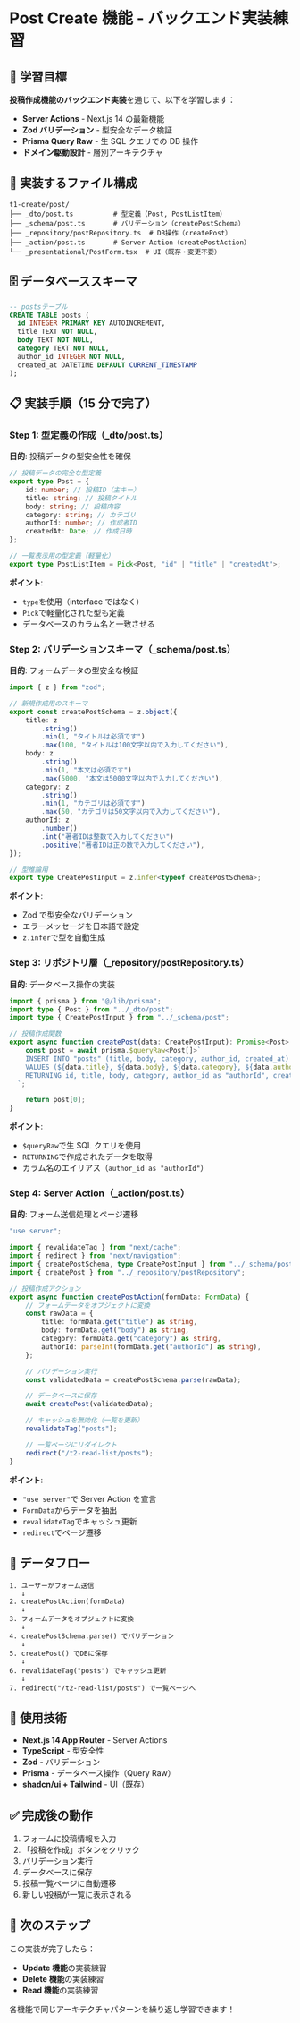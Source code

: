 # Post Create 機能 - バックエンド実装練習

## 🎯 学習目標

**投稿作成機能のバックエンド実装**を通じて、以下を学習します：

- **Server Actions** - Next.js 14 の最新機能
- **Zod バリデーション** - 型安全なデータ検証
- **Prisma Query Raw** - 生 SQL クエリでの DB 操作
- **ドメイン駆動設計** - 層別アーキテクチャ

## 📁 実装するファイル構成

```
t1-create/post/
├── _dto/post.ts          # 型定義（Post, PostListItem）
├── _schema/post.ts       # バリデーション（createPostSchema）
├── _repository/postRepository.ts  # DB操作（createPost）
├── _action/post.ts       # Server Action（createPostAction）
└── _presentational/PostForm.tsx  # UI（既存・変更不要）
```

## 🗄️ データベーススキーマ

```sql
-- postsテーブル
CREATE TABLE posts (
  id INTEGER PRIMARY KEY AUTOINCREMENT,
  title TEXT NOT NULL,
  body TEXT NOT NULL,
  category TEXT NOT NULL,
  author_id INTEGER NOT NULL,
  created_at DATETIME DEFAULT CURRENT_TIMESTAMP
);
```

## 📋 実装手順（15 分で完了）

### Step 1: 型定義の作成（\_dto/post.ts）

**目的**: 投稿データの型安全性を確保

```typescript
// 投稿データの完全な型定義
export type Post = {
	id: number; // 投稿ID（主キー）
	title: string; // 投稿タイトル
	body: string; // 投稿内容
	category: string; // カテゴリ
	authorId: number; // 作成者ID
	createdAt: Date; // 作成日時
};

// 一覧表示用の型定義（軽量化）
export type PostListItem = Pick<Post, "id" | "title" | "createdAt">;
```

**ポイント**:

- `type`を使用（interface ではなく）
- `Pick`で軽量化された型も定義
- データベースのカラム名と一致させる

### Step 2: バリデーションスキーマ（\_schema/post.ts）

**目的**: フォームデータの型安全な検証

```typescript
import { z } from "zod";

// 新規作成用のスキーマ
export const createPostSchema = z.object({
	title: z
		.string()
		.min(1, "タイトルは必須です")
		.max(100, "タイトルは100文字以内で入力してください"),
	body: z
		.string()
		.min(1, "本文は必須です")
		.max(5000, "本文は5000文字以内で入力してください"),
	category: z
		.string()
		.min(1, "カテゴリは必須です")
		.max(50, "カテゴリは50文字以内で入力してください"),
	authorId: z
		.number()
		.int("著者IDは整数で入力してください")
		.positive("著者IDは正の数で入力してください"),
});

// 型推論用
export type CreatePostInput = z.infer<typeof createPostSchema>;
```

**ポイント**:

- Zod で型安全なバリデーション
- エラーメッセージを日本語で設定
- `z.infer`で型を自動生成

### Step 3: リポジトリ層（\_repository/postRepository.ts）

**目的**: データベース操作の実装

```typescript
import { prisma } from "@/lib/prisma";
import type { Post } from "../_dto/post";
import type { CreatePostInput } from "../_schema/post";

// 投稿作成関数
export async function createPost(data: CreatePostInput): Promise<Post> {
	const post = await prisma.$queryRaw<Post[]>`
    INSERT INTO "posts" (title, body, category, author_id, created_at)
    VALUES (${data.title}, ${data.body}, ${data.category}, ${data.authorId}, NOW())
    RETURNING id, title, body, category, author_id as "authorId", created_at as "createdAt"
  `;

	return post[0];
}
```

**ポイント**:

- `$queryRaw`で生 SQL クエリを使用
- `RETURNING`で作成されたデータを取得
- カラム名のエイリアス（`author_id as "authorId"`）

### Step 4: Server Action（\_action/post.ts）

**目的**: フォーム送信処理とページ遷移

```typescript
"use server";

import { revalidateTag } from "next/cache";
import { redirect } from "next/navigation";
import { createPostSchema, type CreatePostInput } from "../_schema/post";
import { createPost } from "../_repository/postRepository";

// 投稿作成アクション
export async function createPostAction(formData: FormData) {
	// フォームデータをオブジェクトに変換
	const rawData = {
		title: formData.get("title") as string,
		body: formData.get("body") as string,
		category: formData.get("category") as string,
		authorId: parseInt(formData.get("authorId") as string),
	};

	// バリデーション実行
	const validatedData = createPostSchema.parse(rawData);

	// データベースに保存
	await createPost(validatedData);

	// キャッシュを無効化（一覧を更新）
	revalidateTag("posts");

	// 一覧ページにリダイレクト
	redirect("/t2-read-list/posts");
}
```

**ポイント**:

- `"use server"`で Server Action を宣言
- `FormData`からデータを抽出
- `revalidateTag`でキャッシュ更新
- `redirect`でページ遷移

## 🔄 データフロー

```
1. ユーザーがフォーム送信
   ↓
2. createPostAction(formData)
   ↓
3. フォームデータをオブジェクトに変換
   ↓
4. createPostSchema.parse() でバリデーション
   ↓
5. createPost() でDBに保存
   ↓
6. revalidateTag("posts") でキャッシュ更新
   ↓
7. redirect("/t2-read-list/posts") で一覧ページへ
```

## 🎨 使用技術

- **Next.js 14 App Router** - Server Actions
- **TypeScript** - 型安全性
- **Zod** - バリデーション
- **Prisma** - データベース操作（Query Raw）
- **shadcn/ui + Tailwind** - UI（既存）

## ✅ 完成後の動作

1. フォームに投稿情報を入力
2. 「投稿を作成」ボタンをクリック
3. バリデーション実行
4. データベースに保存
5. 投稿一覧ページに自動遷移
6. 新しい投稿が一覧に表示される

## 🚀 次のステップ

この実装が完了したら：

- **Update 機能**の実装練習
- **Delete 機能**の実装練習
- **Read 機能**の実装練習

各機能で同じアーキテクチャパターンを繰り返し学習できます！
